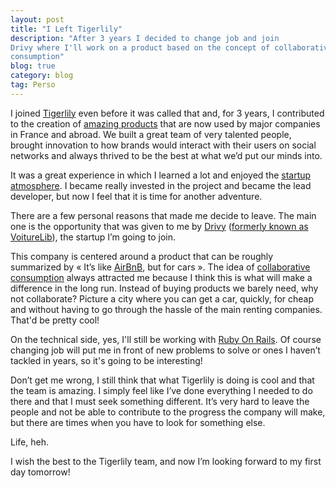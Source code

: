 ```yaml
---
layout: post
title: "I Left Tigerlily"
description: "After 3 years I decided to change job and join
Drivy where I'll work on a product based on the concept of collaborative
consumption"
blog: true
category: blog
tag: Perso
---
```


I joined [Tigerlily](http://tigerlilyapps.com) even before it was called that and, for 3 years, I contributed to the creation of [amazing products](http://www.tigerlilyapps.com/products) that are now used by major companies in France and abroad. We built a great team of very talented people, brought innovation to how brands would interact with their users on social networks and always thrived to be the best at what we’d put our minds into.

It was a great experience in which I learned a lot and enjoyed the [startup atmosphere](/2011/12/12/developer-from-ssii-to-startup/). I became really invested in the project and became the lead developer, but now I feel that it is time for another adventure.

There are a few personal reasons that made me decide to leave. The main one is the opportunity that was given to me by [Drivy](http://www.drivy.com/) ([formerly known as VoitureLib](http://blog.drivy.com/2013/voiturelib-change-de-nom-et-devient-drivy/)), the startup I’m going to join.

This company is centered around a product that can be roughly summarized by « It’s like [AirBnB](https://www.airbnb.com/), but for cars ». The idea of [collaborative consumption](http://vimeo.com/14408878) always attracted me because I think this is what will make a difference in the long run. Instead of buying products we barely need, why not collaborate? Picture a city where you can get a car, quickly, for cheap and without having to go through the hassle of the main renting companies. That'd be pretty cool!

On the technical side, yes, I'll still be working with [Ruby On Rails](http://rubyonrails.org/). Of course changing job will put me in front of new problems to solve or ones I haven’t tackled in years, so it's going to be interesting!

Don’t get me wrong, I still think that what Tigerlily is doing is cool and that the team is amazing. I simply feel like I’ve done everything I needed to do there and that I must seek something different. It’s very hard to leave the people and not be able to contribute to the progress the company will make, but there are times when you have to look for something else.

Life, heh.

I wish the best to the Tigerlily team, and now I’m looking forward to my first day tomorrow!
